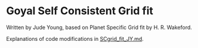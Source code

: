 # Goyal Self Consistent Grid fit
Written by Jude Young, based on Planet Specific Grid fit by H. R. Wakeford.

Explanations of code modifications in [SCgrid_fit_JY.md](/SCgrid_fit_JY.md).